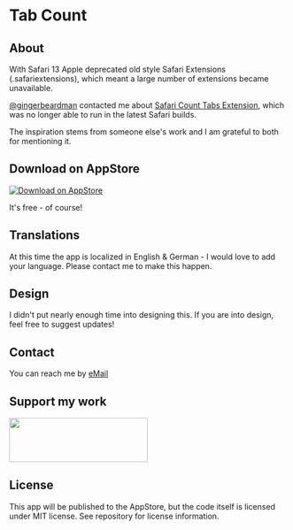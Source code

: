 # Tab Count

## About

With Safari 13 Apple deprecated old style Safari Extensions (.safariextensions), which meant a large number of extensions became unavailable.

[@gingerbeardman](https://github.com/gingerbeardman) contacted me about [Safari Count Tabs Extension](https://github.com/adrianh/safari-count-tabs-extension), which was no longer able to run in the latest Safari builds.

The inspiration stems from someone else's work and I am grateful to both for mentioning it.

## Download on AppStore

[![Download on AppStore](appstore.svg)](https://apps.apple.com/de/app/tab-count/id1487406555?mt=12)

It's free - of course!

## Translations

At this time the app is localized in English & German - I would love to add your language. Please contact me to make this happen.

## Design

I didn't put nearly enough time into designing this. If you are into design, feel free to suggest updates!

## Contact

You can reach me by [eMail](mailto:tabcount@otzberg.net)

## Support my work

[<img src="https://www.otzberg.net/img/buymeatea.png" width="250" height="80" >](https://www.buymeacoffee.com/otzberg)

## License

This app will be published to the AppStore, but the code itself is licensed under MIT license. See repository for license information.
